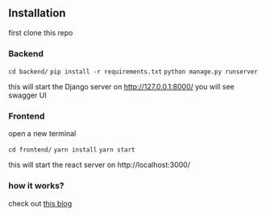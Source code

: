 ## Installation

first clone this repo

### Backend

`cd backend/`
`pip install -r requirements.txt`
`python manage.py runserver`

this will start the Django server on http://127.0.0.1:8000/ you will see swagger UI


### Frontend
open a new terminal

`cd frontend/`
`yarn install`
`yarn start`

this will start the react server on  http://localhost:3000/

### how it works?

check out [this blog](https://manaanansari.medium.com/login-with-metamask-using-python-django-340110ae2020)
